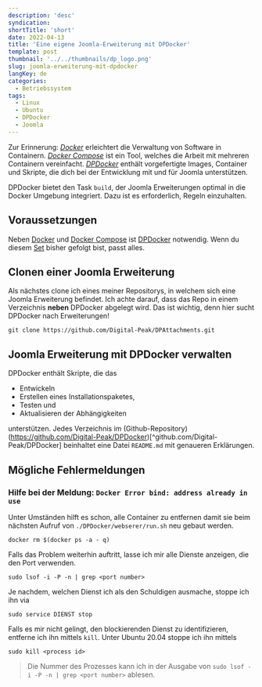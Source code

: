 ```yaml
---
description: 'desc'
syndication:
shortTitle: 'short'
date: 2022-04-13
title: 'Eine eigene Joomla-Erweiterung mit DPDocker'
template: post
thumbnail: '../../thumbnails/dp_logo.png'
slug: joomla-erweiterung-mit-dpdocker
langKey: de
categories:
  - Betriebssystem
tags:
  - Linux
  - Ubuntu
  - DPDocker
  - Joomla
---
```


Zur Erinnerung: [_Docker_](/ubuntu-dpdocker/) erleichtert die Verwaltung von Software in Containern. [_Docker Compose_](/ubuntu-docker-compose-einrichten) ist ein Tool, welches die Arbeit mit mehreren Containern vereinfacht. [_DPDocker_](/ubuntu-dpdocker) enthält vorgefertigte Images, Container und Skripte, die dich bei der Entwicklung mit und für Joomla unterstützen.

DPDocker bietet den Task `build`, der Joomla Erweiterungen optimal in die Docker Umgebung integriert. Dazu ist es erforderlich, Regeln einzuhalten. 

## Voraussetzungen

Neben [Docker](/ubuntu-docker-einrichten) und [Docker Compose](/ubuntu-docker-compose-einrichten) ist [DPDocker](https://github.com/Digital-Peak/DPDocker.git) notwendig. Wenn du diesem [Set](mein-ubuntu-rechner-themen/) bisher gefolgt bist, passt alles.

## Clonen einer Joomla Erweiterung

Als nächstes clone ich eines meiner Repositorys, in welchem sich eine Joomla Erweiterung befindet. Ich achte darauf, dass das Repo in einem Verzeichnis **neben** DPDocker abgelegt wird. Das ist wichtig, denn hier sucht DPDocker nach Erweiterungen! 

```
git clone https://github.com/Digital-Peak/DPAttachments.git
```

## Joomla Erweiterung mit DPDocker verwalten

DPDocker enthält Skripte, die das

- Entwickeln
- Erstellen eines Installationspaketes, 
- Testen und 
- Aktualisieren der Abhängigkeiten 

unterstützen. Jedes Verzeichnis im (Github-Repository)(https://github.com/Digital-Peak/DPDocker)[^github.com/Digital-Peak/DPDocker] beinhaltet eine Datei `README.md` mit genaueren Erklärungen.

## Mögliche Fehlermeldungen

### Hilfe bei der Meldung: `Docker Error bind: address already in use`

Unter Umständen hilft es schon, alle Container zu entfernen damit sie beim nächsten Aufruf von `./DPDocker/webserer/run.sh` neu gebaut werden.

```
docker rm $(docker ps -a - q)
```

Falls das Problem weiterhin auftritt, lasse ich mir alle Dienste anzeigen, die den Port verwenden.

```
sudo lsof -i -P -n | grep <port number>
```

Je nachdem, welchen Dienst ich als den Schuldigen ausmache, stoppe ich ihn via

```
sudo service DIENST stop
```

Falls es mir nicht gelingt, den blockierenden Dienst zu identifizieren, entferne ich ihn mittels `kill`. Unter Ubuntu 20.04 stoppe ich ihn mittels

```
sudo kill <process id>
```

> Die Nummer des Prozesses kann ich in der Ausgabe von `sudo lsof -i -P -n | grep <port number>` ablesen.
